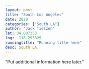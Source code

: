 ```yaml
---
layout: post
title: "South Los Angeles"
date: 2020
categories: ["South LA"]
author: "Jack Tieszen"
lat: 34.007353
lng: -118.295829 
runningtitle: "Running title here"
desc: South LA.
---
```


"Put additional information here later."



